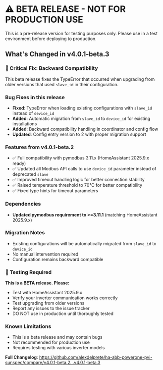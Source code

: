 # ⚠️ BETA RELEASE - NOT FOR PRODUCTION USE

This is a pre-release version for testing purposes only. Please use in a test environment before deploying to production.

## What's Changed in v4.0.1-beta.3

### 🔧 Critical Fix: Backward Compatibility

This beta release fixes the TypeError that occurred when upgrading from older versions that used `slave_id` in their configuration.

### Bug Fixes in this release
- **Fixed**: TypeError when loading existing configurations with `slave_id` instead of `device_id`
- **Added**: Automatic migration from `slave_id` to `device_id` for existing installations
- **Added**: Backward compatibility handling in coordinator and config flow
- **Updated**: Config entry version to 2 with proper migration support

### Features from v4.0.1-beta.2
- ✅ Full compatibility with pymodbus 3.11.x (HomeAssistant 2025.9.x ready)
- ✅ Updated all Modbus API calls to use `device_id` parameter instead of deprecated `slave`
- ✅ Improved timeout handling logic for better connection stability
- ✅ Raised temperature threshold to 70°C for better compatibility
- ✅ Fixed type hints for timeout parameters

### Dependencies
- **Updated pymodbus requirement to >=3.11.1** (matching HomeAssistant 2025.9.x)

### Migration Notes
- Existing configurations will be automatically migrated from `slave_id` to `device_id`
- No manual intervention required
- Configuration remains backward compatible

### 🧪 Testing Required
**This is a BETA release. Please:**
- Test with HomeAssistant 2025.9.x
- Verify your inverter communication works correctly
- Test upgrading from older versions
- Report any issues to the issue tracker
- DO NOT use in production until thoroughly tested

### Known Limitations
- This is a beta release and may contain bugs
- Not recommended for production use
- Requires testing with various inverter models

**Full Changelog**: https://github.com/alexdelprete/ha-abb-powerone-pvi-sunspec/compare/v4.0.1-beta.2...v4.0.1-beta.3